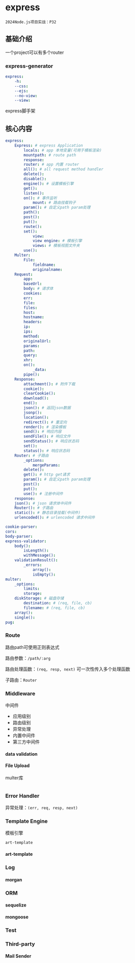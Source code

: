 # express

`2024Node.js项目实战：P32`



## 基础介绍


一个project可以有多个router







### express-generator
```yaml
express:
    -h:
    --css:
    --ejs:
    --no-view:
    --view:
```

express脚手架



## 核心内容
```yaml
express:
    Express: # express Application
        locals: # app 本地变量(可用于模板渲染)
        mountpath: # route path
        response:
        router: # app 内置 router
        all(): # all request method handler
        delete():
        disable():
        engine(): # 设置模板引擎
        get():
        listen():
        on(): # 事件监听
            mount: # 路由挂载钩子
        param(): # 自定义path param处理
        path():
        post():
        put():
        route():
        set():
            view:
            view engine: # 模板引擎
            views: # 模板视图文件夹
        use():
    Multer:
        File:
            fieldname:
            originalname:
    Request:
        app:
        baseUrl:
        body: # 请求体
        cookies:
        err:
        file:
        files:
        host:
        hostname:
        headers:
        ip:
        ips:
        method:
        originalUrl:
        params:
        path:
        query:
        xhr:
        on():
            _data:
        pipe():
    Response:
        attachment(): # 附件下载
        cookie():
        clearCookie():
        download():
        end():
        json(): # 返回json数据
        jsonp():
        location():
        redirect(): # 重定向
        render(): # 渲染模板
        send(): # 响应内容
        sendFile(): # 响应文件
        sendStatus(): # 响应状态码
        set():
        status(): # 响应状态码
    Router: # 子路由
        _options:
            mergeParams:
        delete():
        get(): # http get请求
        param(): # 自定义path param处理
        post():
        put():
        use(): # 注册中间件
    response:
    json(): # json 请求体中间件
    Router(): # 子路由
    static(): # 静态目录挂载(中间件)
    urlencoded(): # urlencoded 请求中间件

cookie-parser:
cors:
body-parser:
express-validator: 
    body():
        isLength():
        withMessage():
    validationResult():
        _errors:
            array():
            isEmpty():
multer:
    _options:
        limits:
        storage:
    diskStorage: # 磁盘存储
        destination: # (req, file, cb)
        filename: # (req, file, cb)
    array():
    single():
pug:
```


### Route


路由path可使用正则表达式

路由参数：`/path/:arg`

路由处理函数：`(req, resp, next)`
可一次性传入多个处理函数

子路由：`Router`


### Middleware

中间件
- 应用级别
- 路由级别
- 异常处理
- 内置中间件
- 第三方中间件



#### data validation




#### File Upload

multer库

```js

```


### Error Handler

异常处理：`(err, req, resp, next)`



### Template Engine

模板引擎

`art-template`

#### art-template



### Log



#### morgan


### ORM


#### sequelize


#### mongoose


### Test


### Third-party

#### Mail Sender